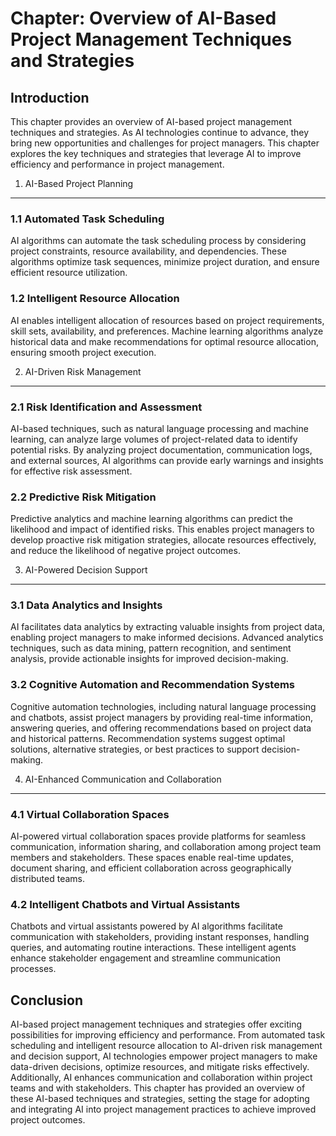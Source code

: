 Chapter: Overview of AI-Based Project Management Techniques and Strategies
==========================================================================

Introduction
------------

This chapter provides an overview of AI-based project management techniques and strategies. As AI technologies continue to advance, they bring new opportunities and challenges for project managers. This chapter explores the key techniques and strategies that leverage AI to improve efficiency and performance in project management.

1. AI-Based Project Planning
----------------------------

### 1.1 Automated Task Scheduling

AI algorithms can automate the task scheduling process by considering project constraints, resource availability, and dependencies. These algorithms optimize task sequences, minimize project duration, and ensure efficient resource utilization.

### 1.2 Intelligent Resource Allocation

AI enables intelligent allocation of resources based on project requirements, skill sets, availability, and preferences. Machine learning algorithms analyze historical data and make recommendations for optimal resource allocation, ensuring smooth project execution.

2. AI-Driven Risk Management
----------------------------

### 2.1 Risk Identification and Assessment

AI-based techniques, such as natural language processing and machine learning, can analyze large volumes of project-related data to identify potential risks. By analyzing project documentation, communication logs, and external sources, AI algorithms can provide early warnings and insights for effective risk assessment.

### 2.2 Predictive Risk Mitigation

Predictive analytics and machine learning algorithms can predict the likelihood and impact of identified risks. This enables project managers to develop proactive risk mitigation strategies, allocate resources effectively, and reduce the likelihood of negative project outcomes.

3. AI-Powered Decision Support
------------------------------

### 3.1 Data Analytics and Insights

AI facilitates data analytics by extracting valuable insights from project data, enabling project managers to make informed decisions. Advanced analytics techniques, such as data mining, pattern recognition, and sentiment analysis, provide actionable insights for improved decision-making.

### 3.2 Cognitive Automation and Recommendation Systems

Cognitive automation technologies, including natural language processing and chatbots, assist project managers by providing real-time information, answering queries, and offering recommendations based on project data and historical patterns. Recommendation systems suggest optimal solutions, alternative strategies, or best practices to support decision-making.

4. AI-Enhanced Communication and Collaboration
----------------------------------------------

### 4.1 Virtual Collaboration Spaces

AI-powered virtual collaboration spaces provide platforms for seamless communication, information sharing, and collaboration among project team members and stakeholders. These spaces enable real-time updates, document sharing, and efficient collaboration across geographically distributed teams.

### 4.2 Intelligent Chatbots and Virtual Assistants

Chatbots and virtual assistants powered by AI algorithms facilitate communication with stakeholders, providing instant responses, handling queries, and automating routine interactions. These intelligent agents enhance stakeholder engagement and streamline communication processes.

Conclusion
----------

AI-based project management techniques and strategies offer exciting possibilities for improving efficiency and performance. From automated task scheduling and intelligent resource allocation to AI-driven risk management and decision support, AI technologies empower project managers to make data-driven decisions, optimize resources, and mitigate risks effectively. Additionally, AI enhances communication and collaboration within project teams and with stakeholders. This chapter has provided an overview of these AI-based techniques and strategies, setting the stage for adopting and integrating AI into project management practices to achieve improved project outcomes.
